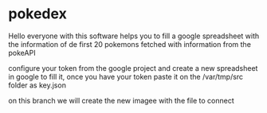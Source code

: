 # pokedex
Hello everyone with this software helps you to fill a google spreadsheet with the information of de first 20 pokemons fetched with information from the pokeAPI

configure your token from the google project and create a new spreadsheet in google to fill it, once you have your token paste it on the /var/tmp/src folder as key.json

on this branch we will create  the new imagee with the file to connect 
